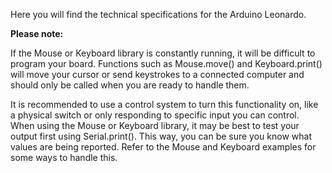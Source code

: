 Here you will find the technical specifications for the Arduino Leonardo.

**Please note:**

If the Mouse or Keyboard library is constantly running, it will be difficult to program your board. Functions such as Mouse.move() and Keyboard.print() will move your cursor or send keystrokes to a connected computer and should only be called when you are ready to handle them.

It is recommended to use a control system to turn this functionality on, like a physical switch or only responding to specific input you can control. When using the Mouse or Keyboard library, it may be best to test your output first using Serial.print(). This way, you can be sure you know what values are being reported. Refer to the Mouse and Keyboard examples for some ways to handle this.
